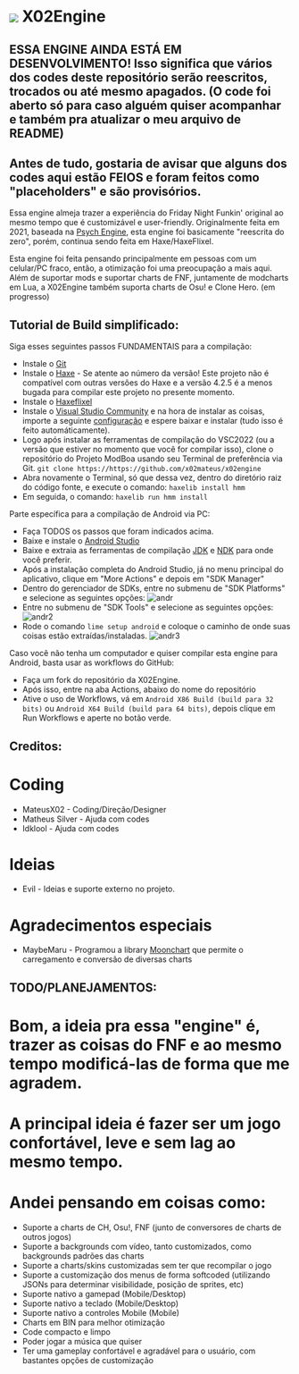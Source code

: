 # <img src="art/icon64.png" align="center"> X02Engine</img>
## ESSA ENGINE AINDA ESTÁ EM DESENVOLVIMENTO! Isso significa que vários dos codes deste repositório serão reescritos, trocados ou até mesmo apagados. (O code foi aberto só para caso alguém quiser acompanhar e também pra atualizar o meu arquivo de README)
## Antes de tudo, gostaria de avisar que alguns dos codes aqui estão FEIOS e foram feitos como "placeholders" e são provisórios.

Essa engine almeja trazer a experiência do Friday Night Funkin' original ao mesmo tempo que é customizável e user-friendly. Originalmente feita em 2021, baseada na [Psych Engine](https://github.com/ShadowMario/FNF-PsychEngine), esta engine foi basicamente "reescrita do zero", porém, continua sendo feita em Haxe/HaxeFlixel.

Esta engine foi feita pensando principalmente em pessoas com um celular/PC fraco, então, a otimização foi uma preocupação a mais aqui.
Além de suportar mods e suportar charts de FNF, juntamente de modcharts em Lua, a X02Engine também suporta charts de Osu! e Clone Hero. (em progresso)

## Tutorial de Build simplificado:
Siga esses seguintes passos FUNDAMENTAIS para a compilação:
* Instale o [Git](https://git-scm.com/downloads)
* Instale o [Haxe](https://haxe.org/download/version/4.2.5/) - Se atente ao número da versão! Este projeto não é compatível com outras versões do Haxe e a versão 4.2.5 é a menos bugada para compilar este projeto no presente momento.
* Instale o [Haxeflixel](https://haxeflixel.com/documentation/getting-started/)
* Instale o [Visual Studio Community](https://visualstudio.microsoft.com/pt-br/vs/community/) e na hora de instalar as coisas, importe a seguinte [configuração](https://drive.google.com/file/d/1RVxsn2pAIanVKevcAh_VmFnGqy1Q5Xo9/view?usp=sharing) e espere baixar e instalar (tudo isso é feito automáticamente).
* Logo após instalar as ferramentas de compilação do VSC2022 (ou a versão que estiver no momento que você for compilar isso), clone o repositório do Projeto ModBoa usando seu Terminal de preferência via Git.
`git clone https://https://github.com/x02mateus/x02engine`
* Abra novamente o Terminal, só que dessa vez, dentro do diretório raiz do código fonte, e execute o comando:
`haxelib install hmm`
* Em seguida, o comando:
`haxelib run hmm install`

Parte específica para a compilação de Android via PC:
* Faça TODOS os passos que foram indicados acima.
* Baixe e instale o [Android Studio](https://developer.android.com/studio)
* Baixe e extraia as ferramentas de compilação [JDK](https://drive.google.com/file/d/1dIIISXyuNaXTZzIdvCAkIm7_Ee4Y9I-7/view?usp=sharing) e [NDK](https://drive.google.com/file/d/1Eifen5o1Mky0Mr2jl3eO-BiDYeuuRA1n/view?usp=sharing) para onde você preferir.
* Após a instalação completa do Android Studio, já no menu principal do aplicativo, clique em "More Actions" e depois em "SDK Manager"
* Dentro do gerenciador de SDKs, entre no submenu de "SDK Platforms" e selecione as seguintes opções:
![andr](https://i.imgur.com/d9YBzFJ.png)
* Entre no submenu de "SDK Tools" e selecione as seguintes opções:
![andr2](https://i.imgur.com/L100sOm.png)
* Rode o comando `lime setup android` e coloque o caminho de onde suas coisas estão extraídas/instaladas.
![andr3](https://i.imgur.com/AR8NCnV.png)

Caso você não tenha um computador e quiser compilar esta engine para Android, basta usar as workflows do GitHub:
* Faça um fork do repositório da X02Engine.
* Após isso, entre na aba Actions, abaixo do nome do repositório
* Ative o uso de Workflows, vá em `Android X86 Build (build para 32 bits)` ou `Android X64 Build (build para 64 bits)`, depois clique em Run Workflows e aperte no botão verde.

## Creditos:
# Coding
* MateusX02 - Coding/Direção/Designer
* Matheus Silver - Ajuda com codes
* Idklool - Ajuda com codes

# Ideias
* Evil - Ideias e suporte externo no projeto.

# Agradecimentos especiais
* MaybeMaru - Programou a library [Moonchart](https://github.com/MaybeMaru/moonchart) que permite o carregamento e conversão de diversas charts

## TODO/PLANEJAMENTOS:
# Bom, a ideia pra essa "engine" é, trazer as coisas do FNF e ao mesmo tempo modificá-las de forma que me agradem.
# A principal ideia é fazer ser um jogo confortável, leve e sem lag ao mesmo tempo.
# Andei pensando em coisas como:
* Suporte a charts de CH, Osu!, FNF (junto de conversores de charts de outros jogos)
* Suporte a backgrounds com vídeo, tanto customizados, como backgrounds padrões das charts
* Suporte a charts/skins customizadas sem ter que recompilar o jogo
* Suporte a customização dos menus de forma softcoded (utilizando JSONs para determinar visibilidade, posição de sprites, etc)
* Suporte nativo a gamepad (Mobile/Desktop)
* Suporte nativo a teclado (Mobile/Desktop)
* Suporte nativo a controles Mobile (Mobile)
* Charts em BIN para melhor otimização
* Code compacto e limpo
* Poder jogar a música que quiser
* Ter uma gameplay confortável e agradável para o usuário, com bastantes opções de customização

